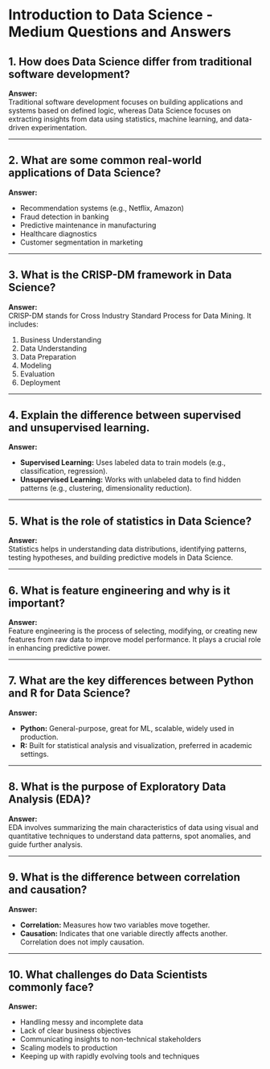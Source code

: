 # Introduction to Data Science - Medium Questions and Answers

## 1. How does Data Science differ from traditional software development?
**Answer:**  
Traditional software development focuses on building applications and systems based on defined logic, whereas Data Science focuses on extracting insights from data using statistics, machine learning, and data-driven experimentation.

---

## 2. What are some common real-world applications of Data Science?
**Answer:**  
- Recommendation systems (e.g., Netflix, Amazon)  
- Fraud detection in banking  
- Predictive maintenance in manufacturing  
- Healthcare diagnostics  
- Customer segmentation in marketing

---

## 3. What is the CRISP-DM framework in Data Science?
**Answer:**  
CRISP-DM stands for Cross Industry Standard Process for Data Mining. It includes:
1. Business Understanding  
2. Data Understanding  
3. Data Preparation  
4. Modeling  
5. Evaluation  
6. Deployment

---

## 4. Explain the difference between supervised and unsupervised learning.
**Answer:**  
- **Supervised Learning:** Uses labeled data to train models (e.g., classification, regression).  
- **Unsupervised Learning:** Works with unlabeled data to find hidden patterns (e.g., clustering, dimensionality reduction).

---

## 5. What is the role of statistics in Data Science?
**Answer:**  
Statistics helps in understanding data distributions, identifying patterns, testing hypotheses, and building predictive models in Data Science.

---

## 6. What is feature engineering and why is it important?
**Answer:**  
Feature engineering is the process of selecting, modifying, or creating new features from raw data to improve model performance. It plays a crucial role in enhancing predictive power.

---

## 7. What are the key differences between Python and R for Data Science?
**Answer:**  
- **Python:** General-purpose, great for ML, scalable, widely used in production.  
- **R:** Built for statistical analysis and visualization, preferred in academic settings.

---

## 8. What is the purpose of Exploratory Data Analysis (EDA)?
**Answer:**  
EDA involves summarizing the main characteristics of data using visual and quantitative techniques to understand data patterns, spot anomalies, and guide further analysis.

---

## 9. What is the difference between correlation and causation?
**Answer:**  
- **Correlation:** Measures how two variables move together.  
- **Causation:** Indicates that one variable directly affects another. Correlation does not imply causation.

---

## 10. What challenges do Data Scientists commonly face?
**Answer:**  
- Handling messy and incomplete data  
- Lack of clear business objectives  
- Communicating insights to non-technical stakeholders  
- Scaling models to production  
- Keeping up with rapidly evolving tools and techniques
